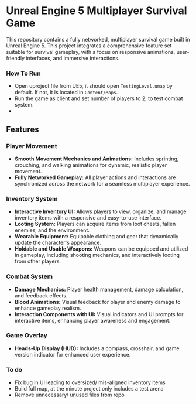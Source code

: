 # Unreal Engine 5 Multiplayer Survival Game

This repository contains a fully networked, multiplayer survival game built in Unreal Engine 5. This project integrates a comprehensive feature set suitable for survival gameplay, with a focus on responsive animations, user-friendly interfaces, and immersive interactions.

### How To Run
- Open uproject file from UE5, it should open `TestingLevel.umap` by default. If not, it is located in `Content/Maps`.
- Run the game as client and set number of players to 2, to test combat system.
- 
## Features

### Player Movement
- **Smooth Movement Mechanics and Animations:** Includes sprinting, crouching, and walking animations for dynamic, realistic player movement.
- **Fully Networked Gameplay:** All player actions and interactions are synchronized across the network for a seamless multiplayer experience.

### Inventory System
- **Interactive Inventory UI:** Allows players to view, organize, and manage inventory items with a responsive and easy-to-use interface.
- **Looting System:** Players can acquire items from loot chests, fallen enemies, and the environment.
- **Wearable Equipment:** Equipable clothing and gear that dynamically update the character's appearance.
- **Holdable and Usable Weapons:** Weapons can be equipped and utilized in gameplay, including shooting mechanics, and interactively looting from other players.

### Combat System
- **Damage Mechanics:** Player health management, damage calculation, and feedback effects.
- **Blood Animations:** Visual feedback for player and enemy damage to enhance gameplay realism.
- **Interaction Components with UI:** Visual indicators and UI prompts for interactive items, enhancing player awareness and engagement.

### Game Overlay
- **Heads-Up Display (HUD):** Includes a compass, crosshair, and game version indicator for enhanced user experience.

### To do
- Fix bug in UI leading to oversized/ mis-aligned inventory items
- Build full map, at the minute project only includes a test arena
- Remove unnecessary/ unused files from repo
